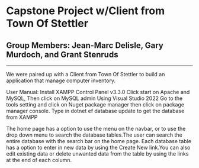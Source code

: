 ﻿# Capstone Project w/Client from Town Of Stettler
## Group Members: Jean-Marc Delisle, Gary Murdoch, and Grant Stenruds
---
We were paired up with a Client from Town Of Stettler to build an application that manage computer inventory. 

User Manual:
Install XAMPP Control Panel v3.3.0
Click start on Apache and MySQL, Then click on MySQL admin 
Using Visual Studio 2022
Go to the tools setting and click on Nuget package manager then click on package manager console. 
Type in dotnet ef database update to get the database from XAMPP

The home page has a option to use the menu on the navbar, or to use the drop down menu to search
the database tables.The user can search the entire database with the search bar on the home page.
Each database table has a option to enter in new data by using the Create New link.You can also
edit existing data or delete unwanted data from the table by using the links at the end of each
column.